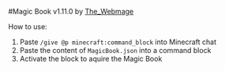 #Magic Book v1.11.0 by [The_Webmage](https://github.com/TheWebmage)

How to use:  
1. Paste `/give @p minecraft:command_block` into Minecraft chat  
2. Paste the content of `MagicBook.json` into a command block  
3. Activate the block to aquire the Magic Book  
